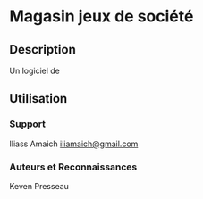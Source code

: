 # Magasin jeux de société

## Description
Un logiciel de

## Utilisation


### Support
Iliass Amaich iliamaich@gmail.com

### Auteurs et Reconnaissances
Keven Presseau





 
